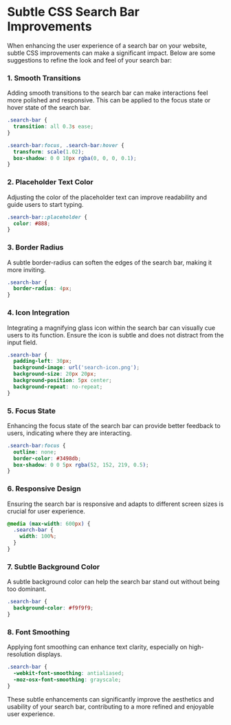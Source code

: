 # Subtle CSS Search Bar Improvements

When enhancing the user experience of a search bar on your website, subtle CSS improvements can make a significant impact. Below are some suggestions to refine the look and feel of your search bar:

### 1. **Smooth Transitions**

Adding smooth transitions to the search bar can make interactions feel more polished and responsive. This can be applied to the focus state or hover state of the search bar.

```css
.search-bar {
  transition: all 0.3s ease;
}

.search-bar:focus, .search-bar:hover {
  transform: scale(1.02);
  box-shadow: 0 0 10px rgba(0, 0, 0, 0.1);
}
```

### 2. **Placeholder Text Color**

Adjusting the color of the placeholder text can improve readability and guide users to start typing.

```css
.search-bar::placeholder {
  color: #888;
}
```

### 3. **Border Radius**

A subtle border-radius can soften the edges of the search bar, making it more inviting.

```css
.search-bar {
  border-radius: 4px;
}
```

### 4. **Icon Integration**

Integrating a magnifying glass icon within the search bar can visually cue users to its function. Ensure the icon is subtle and does not distract from the input field.

```css
.search-bar {
  padding-left: 30px;
  background-image: url('search-icon.png');
  background-size: 20px 20px;
  background-position: 5px center;
  background-repeat: no-repeat;
}
```

### 5. **Focus State**

Enhancing the focus state of the search bar can provide better feedback to users, indicating where they are interacting.

```css
.search-bar:focus {
  outline: none;
  border-color: #3498db;
  box-shadow: 0 0 5px rgba(52, 152, 219, 0.5);
}
```

### 6. **Responsive Design**

Ensuring the search bar is responsive and adapts to different screen sizes is crucial for user experience.

```css
@media (max-width: 600px) {
  .search-bar {
    width: 100%;
  }
}
```

### 7. **Subtle Background Color**

A subtle background color can help the search bar stand out without being too dominant.

```css
.search-bar {
  background-color: #f9f9f9;
}
```

### 8. **Font Smoothing**

Applying font smoothing can enhance text clarity, especially on high-resolution displays.

```css
.search-bar {
  -webkit-font-smoothing: antialiased;
  -moz-osx-font-smoothing: grayscale;
}
```

These subtle enhancements can significantly improve the aesthetics and usability of your search bar, contributing to a more refined and enjoyable user experience.

